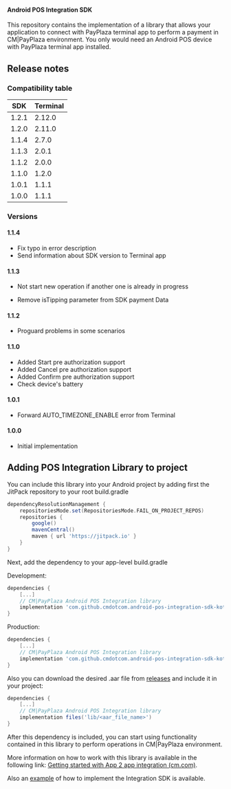 #### Android POS Integration SDK

This repository contains the implementation of a library that allows your application to connect with PayPlaza terminal app to perform a payment in CM|PayPlaza environment. You only would need an Android POS device with PayPlaza terminal app installed.



## Release notes

### Compatibility table

| SDK   | Terminal |
| ----- |----------|
| 1.2.1 | 2.12.0   |
| 1.2.0 | 2.11.0   |
| 1.1.4 | 2.7.0    |
| 1.1.3 | 2.0.1    |
| 1.1.2 | 2.0.0    |
| 1.1.0 | 1.2.0    |
| 1.0.1 | 1.1.1    |
| 1.0.0 | 1.1.1    |

### Versions

#### 1.1.4
* Fix typo in error description
* Send information about SDK version to Terminal app

#### 1.1.3

* Not start new operation if another one is already in progress

* Remove isTipping parameter from SDK payment Data

#### 1.1.2

* Proguard problems in some scenarios

#### 1.1.0

* Added Start pre authorization support
* Added Cancel pre authorization support
* Added Confirm pre authorization support
* Check device's battery

#### 1.0.1

* Forward AUTO_TIMEZONE_ENABLE error from Terminal

#### 1.0.0

* Initial implementation

  

## Adding POS Integration Library to project

You can include this library into your Android project by adding first the JitPack repository to your root build.gradle

```groovy
dependencyResolutionManagement {
    repositoriesMode.set(RepositoriesMode.FAIL_ON_PROJECT_REPOS)
    repositories {
        google()
        mavenCentral()
        maven { url 'https://jitpack.io' }
    }
}
```

Next, add the dependency to your app-level build.gradle

Development:

```groovy
dependencies {
    [...]
    // CM|PayPlaza Android POS Integration library
    implementation 'com.github.cmdotcom.android-pos-integration-sdk-kotlin:androidposintegrationsdk-debug:<version-tag>'
}
```

Production:

```groovy
dependencies {
    [...]
    // CM|PayPlaza Android POS Integration library
    implementation 'com.github.cmdotcom.android-pos-integration-sdk-kotlin:androidposintegrationsdk:<version-tag>'
}
```

Also you can download the desired .aar file from [releases](https://github.com/cmdotcom/android-pos-integration-sdk-kotlin/releases) and include it in your project:

```groovy
dependencies {
    [...]
    // CM|PayPlaza Android POS Integration library
    implementation files('lib/<aar_file_name>')
}
```

After this dependency is included, you can start using functionality contained in this library to perform operations in CM|PayPlaza environment.

More information on how to work with this library is available in the following link: [Getting started with App 2 app integration (cm.com)](https://developers.cm.com/payments-platform/v1.0.2/docs/app-2-app-integration).

Also an [example](https://github.com/cmdotcom/sunmi-ecr-example-kotlin) of how to implement the Integration SDK is available.
